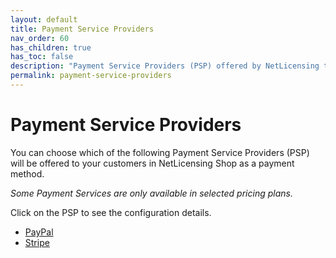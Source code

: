 ```yaml
---
layout: default
title: Payment Service Providers
nav_order: 60
has_children: true
has_toc: false
description: "Payment Service Providers (PSP) offered by NetLicensing to be used in NetLicensing Shop as a payment method"
permalink: payment-service-providers
---
```


Payment Service Providers
=========================

You can choose which of the following Payment Service Providers (PSP) will be offered to your customers in NetLicensing Shop as a payment method.

*Some Payment Services are only available in selected pricing plans.*

Click on the PSP to see the configuration details.

-   [PayPal](paypal)
-   [Stripe](stripe)
